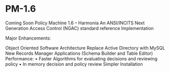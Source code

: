 # PM-1.6

Coming Soon
Policy Machine 1.6 – Harmonia
An ANSI/INCITS Next Generation Access Control (NGAC) standard reference Implementation

Major Enhancements:

Object Oriented Software Architecture
Replace Active Directory with MySQL
New Records Manager Applications (Schema Builder and Table Editor)
Performance:
•	Faster Algorithms for evaluating decisions and reviewing policy
•	In memory decision and policy review
Simpler Installation
